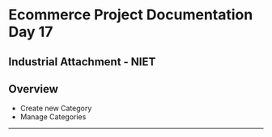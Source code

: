 # Ecommerce Project Documentation Day 17

## Industrial Attachment - NIET

## Overview

- Create new Category
- Manage Categories

---
